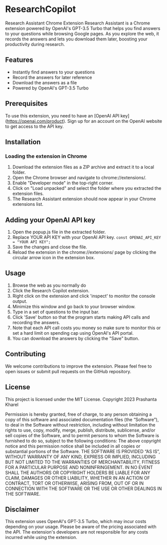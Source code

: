 # ResearchCopilot
Research Assistant Chrome Extension
Research Assistant is a Chrome extension powered by OpenAI's GPT-3.5 Turbo that helps you find answers to your questions while browsing Google pages. As you explore the web, it records the answers and lets you download them later, boosting your productivity during research.

## Features
* Instantly find answers to your questions
* Record the answers for later reference
* Download the answers as a file
* Powered by OpenAI's GPT-3.5 Turbo

## Prerequisites
To use this extension, you need to have an [OpenAI API key] (https://openai.com/product). Sign up for an account on the OpenAI website to get access to the API key.


## Installation

### Loading the extension in Chrome

1. Download the extension files as a ZIP archive and extract it to a local folder.
2. Open the Chrome browser and navigate to chrome://extensions/.
3. Enable "Developer mode" in the top-right corner.
4. Click on "Load unpacked" and select the folder where you extracted the extension files.
5. The Research Assistant extension should now appear in your Chrome extensions list.

## Adding your OpenAI API key
1. Open the popup.js file in the extracted folder.
2. Replace YOUR API KEY with your OpenAI API key.
`const OPENAI_API_KEY = "YOUR API KEY";`
3. Save the changes and close the file.
4. Reload the extension in the chrome://extensions/ page by clicking the circular arrow icon in the extension box.

## Usage
1. Browse the web as you normally do
2. Click the Research Copilot extension. 
3. Right click on the extension and click 'inspect' to monitor the console output. 
4. Minimize this window and go back to your browser window.
5. Type in a set of questions to the input bar. 
6. Click 'Save' button so that the program starts making API calls and recording the answers.
7. Note that each API call costs you money so make sure to monitor this or set a hard limit on spending cap using OpenAI's API portal.
8. You can download the answers by clicking the "Save" button.


## Contributing
We welcome contributions to improve the extension. Please feel free to open issues or submit pull requests on the GitHub repository.

## License
This project is licensed under the MIT License.
Copyright 2023 Prashanta Kharel

Permission is hereby granted, free of charge, to any person obtaining a copy of this software and associated documentation files (the “Software”), to deal in the Software without restriction, including without limitation the rights to use, copy, modify, merge, publish, distribute, sublicense, and/or sell copies of the Software, and to permit persons to whom the Software is furnished to do so, subject to the following conditions:
The above copyright notice and this permission notice shall be included in all copies or substantial portions of the Software.
THE SOFTWARE IS PROVIDED “AS IS”, WITHOUT WARRANTY OF ANY KIND, EXPRESS OR IMPLIED, INCLUDING BUT NOT LIMITED TO THE WARRANTIES OF MERCHANTABILITY, FITNESS FOR A PARTICULAR PURPOSE AND NONINFRINGEMENT. IN NO EVENT SHALL THE AUTHORS OR COPYRIGHT HOLDERS BE LIABLE FOR ANY CLAIM, DAMAGES OR OTHER LIABILITY, WHETHER IN AN ACTION OF CONTRACT, TORT OR OTHERWISE, ARISING FROM, OUT OF OR IN CONNECTION WITH THE SOFTWARE OR THE USE OR OTHER DEALINGS IN THE SOFTWARE.

## Disclaimer
This extension uses OpenAI's GPT-3.5 Turbo, which may incur costs depending on your usage. Please be aware of the pricing associated with the API. The extension's developers are not responsible for any costs incurred while using the extension.
